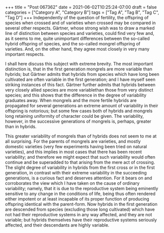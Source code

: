 +++
title = "Post 067362"
date = 2021-06-02T10:25:24-07:00
draft = false
categories = ["Category A", "Category B"]
tags = ["Tag A", "Tag B", "Tag C", "Tag D"]
+++
Independently of the question of fertility, the offspring of species when crossed and of varieties when crossed may be compared in several other respects. Gärtner, whose strong wish was to draw a marked line of distinction between species and varieties, could find very few and, as it seems to me, quite unimportant differences between the so-called hybrid offspring of species, and the so-called mongrel offspring of varieties. And, on the other hand, they agree most closely in very many important respects.

I shall here discuss this subject with extreme brevity. The most important distinction is, that in the first generation mongrels are more variable than hybrids; but Gärtner admits that hybrids from species which have long been cultivated are often variable in the first generation; and I have myself seen striking instances of this fact. Gärtner further admits that hybrids between very closely allied species are more variablethan those from very distinct species; and this shows that the difference in the degree of variability graduates away. When mongrels and the more fertile hybrids are propagated for several generations an extreme amount of variability in their offspring is notorious; but some few cases both of hybrids and mongrels long retaining uniformity of character could be given. The variability, however, in the successive generations of mongrels is, perhaps, greater than in hybrids.

This greater variability of mongrels than of hybrids does not seem to me at all surprising. For the parents of mongrels are varieties, and mostly domestic varieties (very few experiments having been tried on natural varieties), and this implies in most cases that there has been recent variability; and therefore we might expect that such variability would often continue and be superadded to that arising from the mere act of crossing. The slight degree of variability in hybrids from the first cross or in the first generation, in contrast with their extreme variability in the succeeding generations, is a curious fact and deserves attention. For it bears on and corroborates the view which I have taken on the cause of ordinary variability; namely, that it is due to the reproductive system being eminently sensitive to any change in the conditions of life, being thus often rendered either impotent or at least incapable of its proper function of producing offspring identical with the parent-form. Now hybrids in the first generation are descended from species (excluding those long cultivated) which have not had their reproductive systems in any way affected, and they are not variable; but hybrids themselves have their reproductive systems seriously affected, and their descendants are highly variable.
